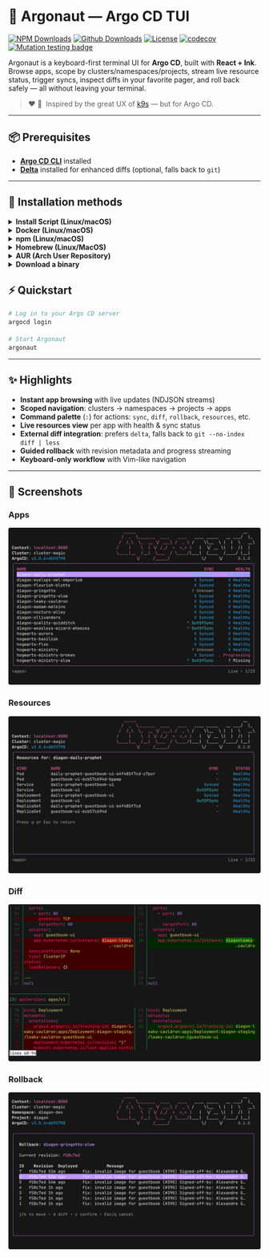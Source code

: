 # 🐙 Argonaut — Argo CD TUI

[![NPM Downloads](https://img.shields.io/npm/dm/argonaut-cli?style=flat-square&label=npm+downloads)](https://www.npmjs.com/package/argonaut-cli)
[![Github Downloads](https://img.shields.io/github/downloads/darksworm/argonaut/total?style=flat-square&label=github+downloads)](https://github.com/darksworm/argonaut/releases/latest)
[![License](https://img.shields.io/github/license/darksworm/argonaut?style=flat-square)](https://github.com/darksworm/argonaut/blob/main/LICENSE)
[![codecov](https://img.shields.io/codecov/c/github/darksworm/argonaut?token=4MYA3DR30R&style=flat-square)](https://codecov.io/github/darksworm/argonaut)
[![Mutation testing badge](https://img.shields.io/endpoint?style=flat-square&url=https%3A%2F%2Fbadge-api.stryker-mutator.io%2Fgithub.com%2Fdarksworm%2Fargonaut%2Fmain)](https://dashboard.stryker-mutator.io/reports/github.com/darksworm/argonaut/main)

Argonaut is a keyboard-first terminal UI for **Argo CD**, built with **React + Ink**. Browse apps, scope by clusters/namespaces/projects, stream live resource status, trigger syncs, inspect diffs in your favorite pager, and roll back safely — all without leaving your terminal.

> ❤️ 🐶
> &nbsp;Inspired by the great UX of [k9s](https://k9scli.io) — but for Argo CD.

---

## 📦 Prerequisites

- [**Argo CD CLI**](https://argo-cd.readthedocs.io/en/stable/cli_installation/) installed
- [**Delta**](https://dandavison.github.io/delta/installation.html) installed for enhanced diffs (optional, falls back to `git`)

---

## 🚀 Installation methods

<details>
  <summary><strong>Install Script (Linux/macOS)</strong></summary>

```bash
curl -sSL https://raw.githubusercontent.com/darksworm/argonaut/main/install.sh | sh
```

The install script automatically detects your system (including musl vs glibc on Linux) and downloads the appropriate binary from the latest release.

You can also install a specific version:
```bash
curl -sSL https://raw.githubusercontent.com/darksworm/argonaut/main/install.sh | sh -s -- v1.13.0
```
</details>

<details>
  <summary><strong>Docker (Linux/macOS)</strong></summary>

Pull and run the prebuilt image from GHCR:

```bash
docker run --rm -it -v ~/.config/argocd:/home/appuser/.config/argocd ghcr.io/darksworm/argonaut:latest
```

Build locally instead of pulling:

```bash
bun run docker:build
bun run docker:run
```

</details>

<details>
  <summary><strong>npm (Linux/macOS)</strong></summary>

```bash
npm i --global argonaut-cli
```
</details>

<details>
  <summary><strong>Homebrew (Linux/MacOS)</strong></summary>

```bash
brew tap darksworm/homebrew-tap
brew install darksworm/tap/argonaut
```
</details>

<details>
  <summary><strong>AUR (Arch User Repository)</strong></summary>

```bash
yay -S argonaut-bin
```
</details>

[//]: # ()
[//]: # (<details>)

[//]: # (  <summary><strong>NUR &#40;Nix User Repository&#41;</strong></summary>)

[//]: # ()
[//]: # (```bash)

[//]: # (nix-env -iA nur.repos.darksworm.argonaut)

[//]: # (```)

[//]: # (</details>)

<details>
  <summary><strong>Download a binary</strong></summary>

You can download binaries and packages in from the [**latest release**](https://github.com/darksworm/argonaut/releases/latest).

</details>


## ⚡ Quickstart
```bash
# Log in to your Argo CD server
argocd login

# Start Argonaut
argonaut
```

---

## ✨ Highlights

- **Instant app browsing** with live updates (NDJSON streams)
- **Scoped navigation**: clusters → namespaces → projects → apps
- **Command palette** (`:`) for actions: `sync`, `diff`, `rollback`, `resources`, etc.
- **Live resources view** per app with health & sync status
- **External diff integration**: prefers `delta`, falls back to `git --no-index diff | less`
- **Guided rollback** with revision metadata and progress streaming
- **Keyboard-only workflow** with Vim-like navigation

---

## 📸 Screenshots

### **Apps**  
<img src="assets/argonaut_apps.png" alt="Apps list"/>

### **Resources**  
<img src="assets/argonaut_resources.png" alt="Resources view"/>

### **Diff**  
<img src="assets/argonaut_diff.png" alt="External diff"/>

### **Rollback**  
<img src="assets/argonaut_rollback.png" alt="Rollback flow"/>
